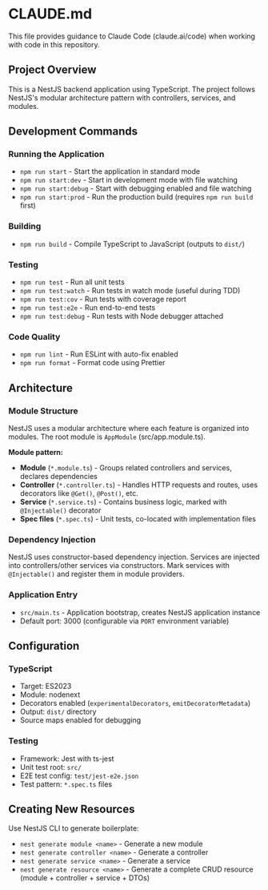 # CLAUDE.md

This file provides guidance to Claude Code (claude.ai/code) when working with code in this repository.

## Project Overview

This is a NestJS backend application using TypeScript. The project follows NestJS's modular architecture pattern with controllers, services, and modules.

## Development Commands

### Running the Application
- `npm run start` - Start the application in standard mode
- `npm run start:dev` - Start in development mode with file watching
- `npm run start:debug` - Start with debugging enabled and file watching
- `npm run start:prod` - Run the production build (requires `npm run build` first)

### Building
- `npm run build` - Compile TypeScript to JavaScript (outputs to `dist/`)

### Testing
- `npm run test` - Run all unit tests
- `npm run test:watch` - Run tests in watch mode (useful during TDD)
- `npm run test:cov` - Run tests with coverage report
- `npm run test:e2e` - Run end-to-end tests
- `npm run test:debug` - Run tests with Node debugger attached

### Code Quality
- `npm run lint` - Run ESLint with auto-fix enabled
- `npm run format` - Format code using Prettier

## Architecture

### Module Structure
NestJS uses a modular architecture where each feature is organized into modules. The root module is `AppModule` (src/app.module.ts).

**Module pattern:**
- **Module** (`*.module.ts`) - Groups related controllers and services, declares dependencies
- **Controller** (`*.controller.ts`) - Handles HTTP requests and routes, uses decorators like `@Get()`, `@Post()`, etc.
- **Service** (`*.service.ts`) - Contains business logic, marked with `@Injectable()` decorator
- **Spec files** (`*.spec.ts`) - Unit tests, co-located with implementation files

### Dependency Injection
NestJS uses constructor-based dependency injection. Services are injected into controllers/other services via constructors. Mark services with `@Injectable()` and register them in module providers.

### Application Entry
- `src/main.ts` - Application bootstrap, creates NestJS application instance
- Default port: 3000 (configurable via `PORT` environment variable)

## Configuration

### TypeScript
- Target: ES2023
- Module: nodenext
- Decorators enabled (`experimentalDecorators`, `emitDecoratorMetadata`)
- Output: `dist/` directory
- Source maps enabled for debugging

### Testing
- Framework: Jest with ts-jest
- Unit test root: `src/`
- E2E test config: `test/jest-e2e.json`
- Test pattern: `*.spec.ts` files

## Creating New Resources

Use NestJS CLI to generate boilerplate:
- `nest generate module <name>` - Generate a new module
- `nest generate controller <name>` - Generate a controller
- `nest generate service <name>` - Generate a service
- `nest generate resource <name>` - Generate a complete CRUD resource (module + controller + service + DTOs)
